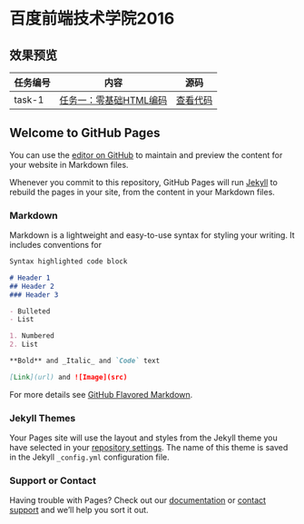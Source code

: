 # 百度前端技术学院2016
## 效果预览
|任务编号|内容|源码|
--|--|--
task-1|[任务一：零基础HTML编码](https://jjwjack.github.io/baidu_ife/task-1/index.html)|[查看代码](https://github.com/jjwjack/baidu_ife)








## Welcome to GitHub Pages

You can use the [editor on GitHub](https://github.com/jjwjack/baidu_ife/edit/master/README.md) to maintain and preview the content for your website in Markdown files.

Whenever you commit to this repository, GitHub Pages will run [Jekyll](https://jekyllrb.com/) to rebuild the pages in your site, from the content in your Markdown files.

### Markdown

Markdown is a lightweight and easy-to-use syntax for styling your writing. It includes conventions for

```markdown
Syntax highlighted code block

# Header 1
## Header 2
### Header 3

- Bulleted
- List

1. Numbered
2. List

**Bold** and _Italic_ and `Code` text

[Link](url) and ![Image](src)
```

For more details see [GitHub Flavored Markdown](https://guides.github.com/features/mastering-markdown/).

### Jekyll Themes

Your Pages site will use the layout and styles from the Jekyll theme you have selected in your [repository settings](https://github.com/jjwjack/baidu_ife/settings). The name of this theme is saved in the Jekyll `_config.yml` configuration file.

### Support or Contact

Having trouble with Pages? Check out our [documentation](https://help.github.com/categories/github-pages-basics/) or [contact support](https://github.com/contact) and we’ll help you sort it out.
